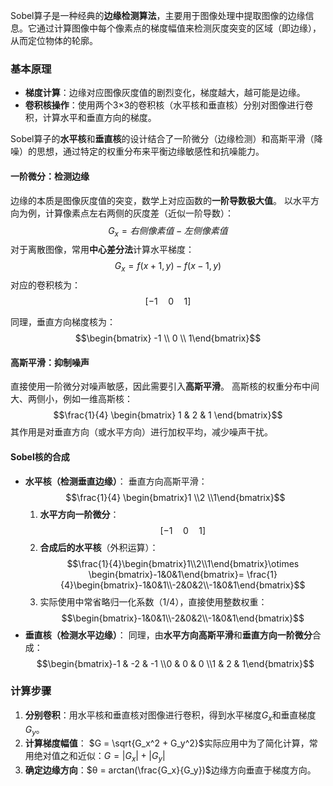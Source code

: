 Sobel算子是一种经典的**边缘检测算法**，主要用于图像处理中提取图像的边缘信息。它通过计算图像中每个像素点的梯度幅值来检测灰度突变的区域（即边缘），从而定位物体的轮廓。
### 基本原理

- **梯度计算**：边缘对应图像灰度值的剧烈变化，梯度越大，越可能是边缘。
- **卷积核操作**：使用两个3×3的卷积核（水平核和垂直核）分别对图像进行卷积，计算水平和垂直方向的梯度。

Sobel算子的**水平核**和**垂直核**的设计结合了一阶微分（边缘检测）和高斯平滑（降噪）的思想，通过特定的权重分布来平衡边缘敏感性和抗噪能力。

#### 一阶微分：检测边缘

边缘的本质是图像灰度值的突变，数学上对应函数的**一阶导数极大值**。 以水平方向为例，计算像素点左右两侧的灰度差（近似一阶导数）：
$$G_x=右侧像素值−左侧像素值$$
对于离散图像，常用**中心差分法**计算水平梯度：  
$$G_{x}=f(x+1,y)-f(x-1,y)$$
对应的卷积核为：$$[-1 \quad 0 \quad 1]$$

同理，垂直方向梯度核为：
$$\begin{bmatrix}
-1 \\
0 \\
1\end{bmatrix}$$

#### 高斯平滑：抑制噪声

直接使用一阶微分对噪声敏感，因此需要引入**高斯平滑**。 高斯核的权重分布中间大、两侧小，例如一维高斯核：
$$\frac{1}{4} \begin{bmatrix} 1 & 2 & 1 \end{bmatrix}$$
其作用是对垂直方向（或水平方向）进行加权平均，减少噪声干扰。

#### Sobel核的合成

- **水平核（检测垂直边缘）**：
    垂直方向高斯平滑：$$\frac{1}{4} \begin{bmatrix}1 \\2 \\1\end{bmatrix}$$
	1. **水平方向一阶微分**：$$[-1 \quad 0 \quad 1]$$
	2. **合成后的水平核**（外积运算）：$$\frac{1}{4}\begin{bmatrix}1\\2\\1\end{bmatrix}\otimes \begin{bmatrix}-1&0&1\end{bmatrix}= \frac{1}{4}\begin{bmatrix}-1&0&1\\-2&0&2\\-1&0&1\end{bmatrix}$$
	3. 实际使用中常省略归一化系数（1/4），直接使用整数权重：$$\begin{bmatrix}-1&0&1\\-2&0&2\\-1&0&1\end{bmatrix}$$
- **垂直核（检测水平边缘）**： 同理，由**水平方向高斯平滑**和**垂直方向一阶微分**合成：$$\begin{bmatrix}-1 & -2 & -1 \\0 & 0 & 0 \\1 & 2 & 1\end{bmatrix}$$
### 计算步骤

1. **分别卷积**：用水平核和垂直核对图像进行卷积，得到水平梯度$G_x$​和垂直梯度$G_y$。
2. **计算梯度幅值**： $G = \sqrt{G_x^2 + G_y^2}$实际应用中为了简化计算，常用绝对值之和近似：$G = |G_x| + |G_y|$
3. **确定边缘方向**：$θ = arctan(\frac{G_x}{G_y})$边缘方向垂直于梯度方向。